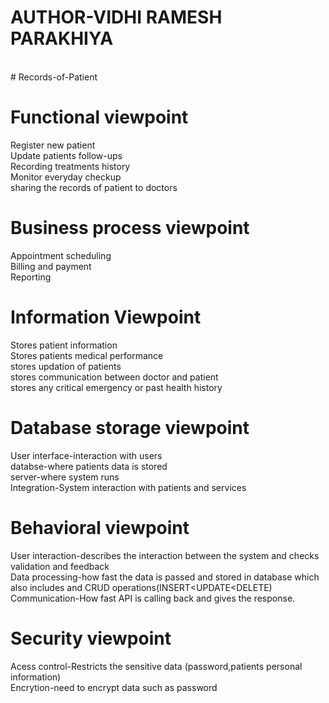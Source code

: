 
# AUTHOR-VIDHI RAMESH PARAKHIYA
<br>
# Records-of-Patient
<br>


# Functional viewpoint
Register new patient<br>
Update patients follow-ups<br> 
Recording treatments history<br>
Monitor everyday checkup<br>
sharing the records of patient to doctors<br>

# Business process viewpoint
Appointment scheduling<br>
Billing and payment<br>
Reporting<br>

# Information Viewpoint
Stores patient information<br>
Stores patients medical performance<br>
stores updation of patients<br>
stores communication between doctor and patient<br>
stores any critical emergency or past health history<br>

# Database storage viewpoint
User interface-interaction with users<br>
databse-where patients data is stored<br>
server-where system runs<br>
Integration-System interaction with patients and services<br>

# Behavioral viewpoint
User interaction-describes the interaction between the system and checks validation and feedback<br> 
Data processing-how fast the data is passed and stored in database which also includes and CRUD operations(INSERT<UPDATE<DELETE)<br>
Communication-How fast API is calling back and gives the response.<br>

# Security viewpoint
Acess control-Restricts the sensitive data (password,patients personal information)<br>
Encrytion-need to encrypt data such as password<br>



